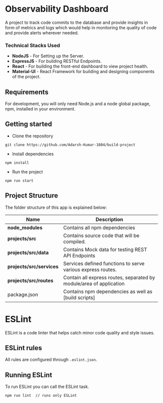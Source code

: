 # Observability Dashboard 

A project to track code commits to the database and provide insights in form of metrics and logs which would help in monitoring the quality of code and provide alerts wherever needed.


### Technical Stacks Used

* **NodeJS** - For Setting up the Server.
* **ExpressJS** - For building RESTful Endpoints.
* **React** -  For building the front-end dashboard to view project health.
* **Material-UI** - React Framework for building and designing components of the project.


## Requirements

For development, you will only need Node.js and a node global package, npm, installed in your environment.

## Getting started
- Clone the repository
```
git clone https://github.com/Adarsh-Kumar-1804/build-project
```
- Install dependencies
```
npm install
```
- Run the project
```
npm run start
```


## Project Structure
The folder structure of this app is explained below:


| Name | Description |
| ------------------------ | --------------------------------------------------------------------------------------------- |
| **node_modules**         | Contains all  npm dependencies                                                            |
| **projects/src**                  | Contains  source code that will be compiled.                               |
| **projects/src/data**                  | Contains  Mock data for testing REST API Endpoints                               |
| **projects/src/services**      | Services defined functions to serve various express routes. 
| **projects/src/routes**           | Contain all express routes, separated by module/area of application                       
| package.json             | Contains npm dependencies as well as [build scripts]| 

# ESLint
ESLint is a code linter that helps catch minor code quality and style issues.

## ESLint rules
All rules are configured through `.eslint.json`.


## Running ESLint
To run ESLint you can call the ESLint task.
```
npm run lint  // runs only ESLint
```

